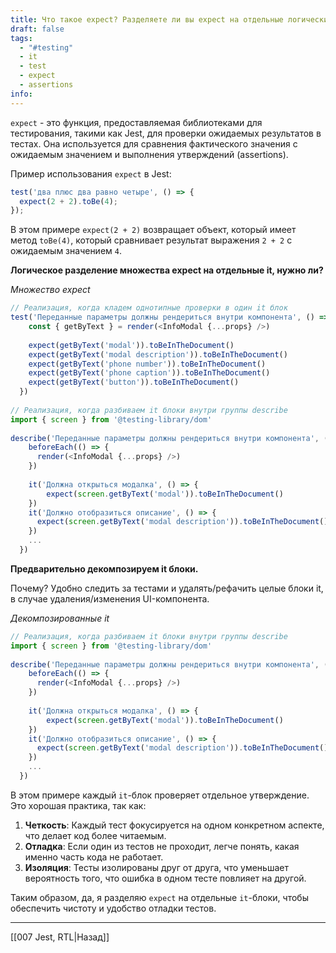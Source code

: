 ```yaml
---
title: Что такое expect? Разделяете ли вы expect на отдельные логические it-блоки?
draft: false
tags:
  - "#testing"
  - it
  - test
  - expect
  - assertions
info:
---
```

`expect` - это функция, предоставляемая библиотеками для тестирования, такими как Jest, для проверки ожидаемых результатов в тестах. Она используется для сравнения фактического значения с ожидаемым значением и выполнения утверждений (assertions).

Пример использования `expect` в Jest:

```javascript
test('два плюс два равно четыре', () => {
  expect(2 + 2).toBe(4);
});
```

В этом примере `expect(2 + 2)` возвращает объект, который имеет метод `toBe(4)`, который сравнивает результат выражения `2 + 2` с ожидаемым значением `4`.

**Логическое разделение множества expect на отдельные it, нужно ли?**

*Множество expect*

```javascript
// Реализация, когда кладем однотипные проверки в один it блок
test('Переданные параметры должны рендериться внутри компонента', () => {
    const { getByText } = render(<InfoModal {...props} />)
     
    expect(getByText('modal')).toBeInTheDocument()    
    expect(getByText('modal description')).toBeInTheDocument()
    expect(getByText('phone number')).toBeInTheDocument()
    expect(getByText('phone caption')).toBeInTheDocument()
    expect(getByText('button')).toBeInTheDocument()
  })
 
// Реализация, когда разбиваем it блоки внутри группы describe
import { screen } from '@testing-library/dom'
 
describe('Переданные параметры должны рендериться внутри компонента', () => {
    beforeEach(() => {
      render(<InfoModal {...props} />)
    })
 
    it('Должна открыться модалка', () => {
        expect(screen.getByText('modal')).toBeInTheDocument()  
    })
    it('Должно отобразиться описание', () => {
      expect(screen.getByText('modal description')).toBeInTheDocument()
    })
    ...
  })

```

**Предварительно декомпозируем it блоки.**

Почему? Удобно следить за тестами и удалять/рефачить целые блоки it, в случае удаления/изменения UI-компонента.

*Декомпозированные it*

```javascript
// Реализация, когда разбиваем it блоки внутри группы describe
import { screen } from '@testing-library/dom'
 
describe('Переданные параметры должны рендериться внутри компонента', () => {
    beforeEach(() => {
      render(<InfoModal {...props} />)
    })
 
    it('Должна открыться модалка', () => {
        expect(screen.getByText('modal')).toBeInTheDocument()  
    })
    it('Должно отобразиться описание', () => {
      expect(screen.getByText('modal description')).toBeInTheDocument()
    })
    ...
  })
```

В этом примере каждый `it`-блок проверяет отдельное утверждение. Это хорошая практика, так как:

1. **Четкость**: Каждый тест фокусируется на одном конкретном аспекте, что делает код более читаемым.
2. **Отладка**: Если один из тестов не проходит, легче понять, какая именно часть кода не работает.
3. **Изоляция**: Тесты изолированы друг от друга, что уменьшает вероятность того, что ошибка в одном тесте повлияет на другой.

Таким образом, да, я разделяю `expect` на отдельные `it`-блоки, чтобы обеспечить чистоту и удобство отладки тестов.

---

[[007 Jest, RTL|Назад]]